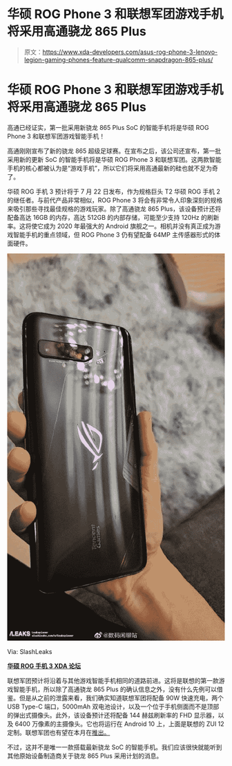 # 华硕 ROG Phone 3 和联想军团游戏手机将采用高通骁龙 865 Plus

> 原文：<https://www.xda-developers.com/asus-rog-phone-3-lenovo-legion-gaming-phones-feature-qualcomm-snapdragon-865-plus/>

# 华硕 ROG Phone 3 和联想军团游戏手机将采用高通骁龙 865 Plus

高通已经证实，第一批采用新骁龙 865 Plus SoC 的智能手机将是华硕 ROG Phone 3 和联想军团游戏智能手机！

高通刚刚宣布了新的骁龙 865 超级足球赛。在宣布之后，该公司还宣布，第一批采用新的更新 SoC 的智能手机将是华硕 ROG Phone 3 和联想军团。这两款智能手机的核心都被认为是“游戏手机”，所以它们将采用高通最新的硅也就不足为奇了。

华硕 ROG 手机 3 预计将于 7 月 22 日发布，作为规格巨头 T2 华硕 ROG 手机 2 的继任者。与前代产品非常相似，ROG Phone 3 将会有非常令人印象深刻的规格来吸引那些寻找最佳规格的游戏玩家。除了高通骁龙 865 Plus，该设备预计还将配备高达 16GB 的内存，高达 512GB 的内部存储，可能至少支持 120Hz 的刷新率。这将使它成为 2020 年最强大的 Android 旗舰之一。相机并没有真正成为游戏智能手机的重点领域，但 ROG Phone 3 仍有望配备 64MP 主传感器形式的体面硬件。

 <picture>![](img/bdc1895dcd1cdc72d6d58c46cc4ede68.png)</picture> 

Via: SlashLeaks

**[华硕 ROG 手机 3 XDA 论坛](https://forum.xda-developers.com/asus-rog-phone-3)**

联想军团预计将沿着与其他游戏智能手机相同的道路前进。这将是联想的第一款游戏智能手机，所以除了高通骁龙 865 Plus 的确认信息之外，没有什么先例可以借鉴。但是从之前的泄露来看，我们确实知道联想军团将配备 90W 快速充电，两个 USB Type-C 端口，5000mAh 双电池设计，以及一个位于手机侧面而不是顶部的弹出式摄像头。此外，该设备预计还将配备 144 赫兹刷新率的 FHD 显示器，以及 6400 万像素的主摄像头。它也将运行在 Android 10 上，上面是联想的 ZUI 12 定制。联想军团也有望在本月在[推出。](https://www.xda-developers.com/asus-rog-phone-3-lenovo-legion-gaming-phones-launch-july-2020/)

不过，这并不是唯一一款搭载最新骁龙 SoC 的智能手机。我们应该很快就能听到其他原始设备制造商关于骁龙 865 Plus 采用计划的消息。